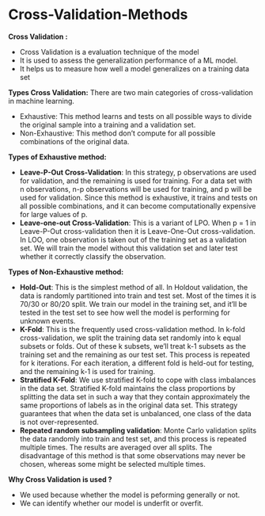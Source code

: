 # Cross-Validation-Methods

**Cross Validation :**
- Cross Validation is a evaluation technique of the model
- It is used to assess the generalization performance of a ML model.
- It helps us to measure how well a model generalizes on a training data set

**Types Cross Validation:** There are two main categories of cross-validation in machine learning.
- Exhaustive: This method learns and tests on all possible ways to divide the original sample into a training and a validation set.
- Non-Exhaustive: This method don’t compute for all possible combinations of the original data.

**Types of Exhaustive method:**
- **Leave-P-Out Cross-Validation**: In this strategy, p observations are used for validation, and the remaining is used for training. For a data set with n observations, n-p observations will be used for training, and p will be used for validation. Since this method is exhaustive, it trains and tests on all possible combinations, and it can become computationally expensive for large values of p.
- **Leave-one-out Cross-Validation**: This is a variant of LPO. When p = 1 in Leave-P-Out cross-validation then it is Leave-One-Out cross-validation. In LOO, one observation is taken out of the training set as a validation set. We will train the model without this validation set and later test whether it correctly classify the observation.

**Types of Non-Exhaustive method:**
- **Hold-Out**: This is the simplest method of all. In Holdout validation, the data is randomly partitioned into train and test set. Most of the times it is 70/30 or 80/20 split. We train our model in the training set, and it’ll be tested in the test set to see how well the model is performing for unknown events.
- **K-Fold**: This is the frequently used cross-validation method. In k-fold cross-validation, we split the training data set randomly into k equal subsets or folds. Out of these k subsets, we’ll treat k-1 subsets as the training set and the remaining as our test set. This process is repeated for k iterations. For each iteration, a different fold is held-out for testing, and the remaining k-1 is used for training.
- **Stratified K-Fold**: We use stratified K-fold to cope with class imbalances in the data set. Stratified K-fold maintains the class proportions by splitting the data set in such a way that they contain approximately the same proportions of labels as in the original data set. This strategy guarantees that when the data set is unbalanced, one class of the data is not over-represented.
- **Repeated random subsampling validation**: Monte Carlo validation splits the data randomly into train and test set, and this process is repeated multiple times. The results are averaged over all splits. The disadvantage of this method is that some observations may never be chosen, whereas some might be selected multiple times.

**Why Cross Validation is used ?**
- We used because whether the model is peforming generally or not.
- We can identify whether our model is underfit or overfit.
